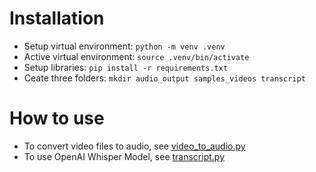# Installation
- Setup virtual environment: ```python -m venv .venv```
- Active virtual environment: ```source .venv/bin/activate```
- Setup libraries: ```pip install -r requirements.txt```
- Ceate three folders: ```mkdir audio_output samples_videos transcript```

# How to use
- To convert video files to audio, see [video_to_audio.py](video_to_audio.py)
- To use OpenAI Whisper Model, see [transcript.py](transcript.py)
